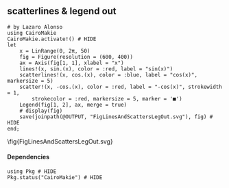 <!--This file was generated, do not modify it.-->
## scatterlines & legend out

````julia:ex1
# by Lazaro Alonso
using CairoMakie
CairoMakie.activate!() # HIDE
let
    x = LinRange(0, 2π, 50)
    fig = Figure(resolution = (600, 400))
    ax = Axis(fig[1, 1], xlabel = "x")
    lines!(x, sin.(x), color = :red, label = "sin(x)")
    scatterlines!(x, cos.(x), color = :blue, label = "cos(x)", markersize = 5)
    scatter!(x, -cos.(x), color = :red, label = "-cos(x)", strokewidth = 1,
        strokecolor = :red, markersize = 5, marker = '■')
    Legend(fig[1, 2], ax, merge = true)
    # display(fig)
    save(joinpath(@OUTPUT, "FigLinesAndScattersLegOut.svg"), fig) # HIDE
end;
````

\fig{FigLinesAndScattersLegOut.svg}

#### Dependencies

````julia:ex2
using Pkg # HIDE
Pkg.status("CairoMakie") # HIDE
````

